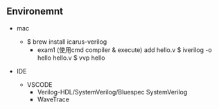 ## Environemnt
- mac
    * $ brew install icarus-verilog
        * exam1 (使用cmd compiler & execute)
            add hello.v
            $ iverilog -o hello hello.v
            $ vvp hello


- IDE
    - VSCODE
        * Verilog-HDL/SystemVerilog/Bluespec SystemVerilog
        * WaveTrace
    